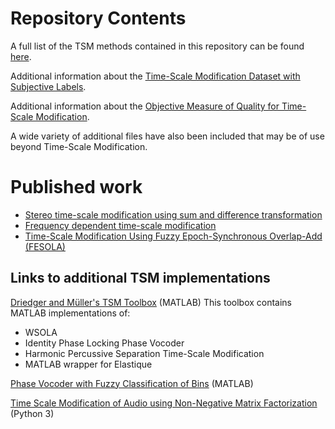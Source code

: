 # Repository Contents

A full list of the TSM methods contained in this repository can be found [here](https://zygurt.github.io/TSM/methods).

Additional information about the [Time-Scale Modification Dataset with Subjective Labels](https://zygurt.github.io/TSM/subjective).

Additional information about the [Objective Measure of Quality for Time-Scale Modification](https://zygurt.github.io/TSM/objective).

A wide variety of additional files have also been included that may be of use beyond Time-Scale Modification.

# Published work

- [Stereo time-scale modification using sum and difference transformation](https://maxwell.ict.griffith.edu.au/spl/publications/papers/icspcs18_roberts_stereotsm.pdf)
- [Frequency dependent time-scale modification](https://maxwell.ict.griffith.edu.au/spl/publications/papers/icspcs18_roberts_fdtsm.pdf)
- [Time-Scale Modification Using Fuzzy Epoch-Synchronous Overlap-Add (FESOLA)](https://maxwell.ict.griffith.edu.au/spl/publications/papers/iwaspaa19_roberts.pdf)


## Links to additional TSM implementations
[Driedger and Müller's TSM Toolbox](https://www.audiolabs-erlangen.de/resources/MIR/TSMtoolbox/) (MATLAB)
This toolbox contains MATLAB implementations of:
- WSOLA
- Identity Phase Locking Phase Vocoder
- Harmonic Percussive Separation Time-Scale Modification
- MATLAB wrapper for Elastique

[Phase Vocoder with Fuzzy Classification of Bins](http://research.spa.aalto.fi/publications/papers/applsci-ats/) (MATLAB)

[Time Scale Modification of Audio using Non-Negative Matrix Factorization](https://github.com/flucoma/DAFX-2019) (Python 3)
